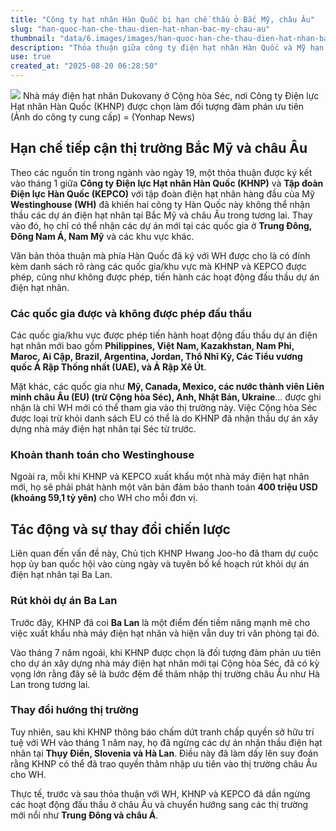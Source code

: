 ```yaml
---
title: "Công ty hạt nhân Hàn Quốc bị hạn chế thầu ở Bắc Mỹ, châu Âu"
slug: "han-quoc-han-che-thau-dien-hat-nhan-bac-my-chau-au"
thumbnail: "data/6.images/images/han-quoc-han-che-thau-dien-hat-nhan-bac-my-chau-au.webp"
description: "Thỏa thuận giữa công ty điện hạt nhân Hàn Quốc và Mỹ hạn chế khả năng nhận thầu dự án điện hạt nhân của Hàn Quốc tại Bắc Mỹ và châu Âu, chỉ cho phép ở các thị trường mới nổi."
use: true
created_at: "2025-08-20 06:28:50"
---
```


![](/images/20250819-00498822-yonh-000-1-view.webp)
Nhà máy điện hạt nhân Dukovany ở Cộng hòa Séc, nơi Công ty Điện lực Hạt nhân Hàn Quốc (KHNP) được chọn làm đối tượng đàm phán ưu tiên (Ảnh do công ty cung cấp) = (Yonhap News)

## Hạn chế tiếp cận thị trường Bắc Mỹ và châu Âu

Theo các nguồn tin trong ngành vào ngày 19, một thỏa thuận được ký kết vào tháng 1 giữa **Công ty Điện lực Hạt nhân Hàn Quốc (KHNP)** và **Tập đoàn Điện lực Hàn Quốc (KEPCO)** với tập đoàn điện hạt nhân hàng đầu của Mỹ **Westinghouse (WH)** đã khiến hai công ty Hàn Quốc này không thể nhận thầu các dự án điện hạt nhân tại Bắc Mỹ và châu Âu trong tương lai. Thay vào đó, họ chỉ có thể nhận các dự án mới tại các quốc gia ở **Trung Đông, Đông Nam Á, Nam Mỹ** và các khu vực khác.

Văn bản thỏa thuận mà phía Hàn Quốc đã ký với WH được cho là có đính kèm danh sách rõ ràng các quốc gia/khu vực mà KHNP và KEPCO được phép, cũng như không được phép, tiến hành các hoạt động đấu thầu dự án điện hạt nhân.

### Các quốc gia được và không được phép đấu thầu

Các quốc gia/khu vực được phép tiến hành hoạt động đấu thầu dự án điện hạt nhân mới bao gồm **Philippines, Việt Nam, Kazakhstan, Nam Phi, Maroc, Ai Cập, Brazil, Argentina, Jordan, Thổ Nhĩ Kỳ, Các Tiểu vương quốc Ả Rập Thống nhất (UAE), và Ả Rập Xê Út**.

Mặt khác, các quốc gia như **Mỹ, Canada, Mexico, các nước thành viên Liên minh châu Âu (EU) (trừ Cộng hòa Séc), Anh, Nhật Bản, Ukraine**... được ghi nhận là chỉ WH mới có thể tham gia vào thị trường này. Việc Cộng hòa Séc được loại trừ khỏi danh sách EU có thể là do KHNP đã nhận thầu dự án xây dựng nhà máy điện hạt nhân tại Séc từ trước.

### Khoản thanh toán cho Westinghouse

Ngoài ra, mỗi khi KHNP và KEPCO xuất khẩu một nhà máy điện hạt nhân mới, họ sẽ phải phát hành một văn bản đảm bảo thanh toán **400 triệu USD (khoảng 59,1 tỷ yên)** cho WH cho mỗi đơn vị.

## Tác động và sự thay đổi chiến lược

Liên quan đến vấn đề này, Chủ tịch KHNP Hwang Joo-ho đã tham dự cuộc họp ủy ban quốc hội vào cùng ngày và tuyên bố kế hoạch rút khỏi dự án điện hạt nhân tại Ba Lan.

### Rút khỏi dự án Ba Lan

Trước đây, KHNP đã coi **Ba Lan** là một điểm đến tiềm năng mạnh mẽ cho việc xuất khẩu nhà máy điện hạt nhân và hiện vẫn duy trì văn phòng tại đó.

Vào tháng 7 năm ngoái, khi KHNP được chọn là đối tượng đàm phán ưu tiên cho dự án xây dựng nhà máy điện hạt nhân mới tại Cộng hòa Séc, đã có kỳ vọng lớn rằng đây sẽ là bước đệm để thâm nhập thị trường châu Âu như Hà Lan trong tương lai.

### Thay đổi hướng thị trường

Tuy nhiên, sau khi KHNP thông báo chấm dứt tranh chấp quyền sở hữu trí tuệ với WH vào tháng 1 năm nay, họ đã ngừng các dự án nhận thầu điện hạt nhân tại **Thụy Điển, Slovenia và Hà Lan**. Điều này đã làm dấy lên suy đoán rằng KHNP có thể đã trao quyền thâm nhập ưu tiên vào thị trường châu Âu cho WH.

Thực tế, trước và sau thỏa thuận với WH, KHNP và KEPCO đã dần ngừng các hoạt động đấu thầu ở châu Âu và chuyển hướng sang các thị trường mới nổi như **Trung Đông và châu Á**.